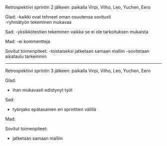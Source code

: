 Retrospektiivi sprintin 2 jälkeen: 
paikalla Virpi, Vilho, Leo, Yuchen, Eero

Glad:
-kaikki ovat tehneet oman osuutensa sovitusti  
-ryhmätyön tekeminen mukavaa 

Sad:
-yksikkötestien tekeminen vaikka se ei ole tarkoituksen mukaista 

Mad:
-ei kommentteja


Sovitut toimenpiteet:
-toistaiseksi jatketaan samaan malliin
-sovitetaan aikataulu tarkemmin

************

Retrospektiivi sprintin 3 jälkeen:
paikalla Virpi, Vilho, Leo, Yuchen, Eero

Glad:
- ihan mukavasti edistynyt työt

Sad:
- työnjako  epätasainen eri sprinttien välillä 

Mad:

Sovitut toimenpiteet:
- jatketaan samaan malliin


